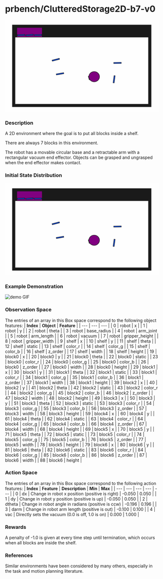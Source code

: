 # prbench/ClutteredStorage2D-b7-v0
![random action GIF](assets/random_action_gifs/ClutteredStorage2D-b7.gif)

### Description
A 2D environment where the goal is to put all blocks inside a shelf.

There are always 7 blocks in this environment.

The robot has a movable circular base and a retractable arm with a rectangular vacuum end effector. Objects can be grasped and ungrasped when the end effector makes contact.

### Initial State Distribution
![initial state GIF](assets/initial_state_gifs/ClutteredStorage2D-b7.gif)

### Example Demonstration
![demo GIF](assets/demo_gifs/ClutteredStorage2D-b7.gif)

### Observation Space
The entries of an array in this Box space correspond to the following object features:
| **Index** | **Object** | **Feature** |
| --- | --- | --- |
| 0 | robot | x |
| 1 | robot | y |
| 2 | robot | theta |
| 3 | robot | base_radius |
| 4 | robot | arm_joint |
| 5 | robot | arm_length |
| 6 | robot | vacuum |
| 7 | robot | gripper_height |
| 8 | robot | gripper_width |
| 9 | shelf | x |
| 10 | shelf | y |
| 11 | shelf | theta |
| 12 | shelf | static |
| 13 | shelf | color_r |
| 14 | shelf | color_g |
| 15 | shelf | color_b |
| 16 | shelf | z_order |
| 17 | shelf | width |
| 18 | shelf | height |
| 19 | block0 | x |
| 20 | block0 | y |
| 21 | block0 | theta |
| 22 | block0 | static |
| 23 | block0 | color_r |
| 24 | block0 | color_g |
| 25 | block0 | color_b |
| 26 | block0 | z_order |
| 27 | block0 | width |
| 28 | block0 | height |
| 29 | block1 | x |
| 30 | block1 | y |
| 31 | block1 | theta |
| 32 | block1 | static |
| 33 | block1 | color_r |
| 34 | block1 | color_g |
| 35 | block1 | color_b |
| 36 | block1 | z_order |
| 37 | block1 | width |
| 38 | block1 | height |
| 39 | block2 | x |
| 40 | block2 | y |
| 41 | block2 | theta |
| 42 | block2 | static |
| 43 | block2 | color_r |
| 44 | block2 | color_g |
| 45 | block2 | color_b |
| 46 | block2 | z_order |
| 47 | block2 | width |
| 48 | block2 | height |
| 49 | block3 | x |
| 50 | block3 | y |
| 51 | block3 | theta |
| 52 | block3 | static |
| 53 | block3 | color_r |
| 54 | block3 | color_g |
| 55 | block3 | color_b |
| 56 | block3 | z_order |
| 57 | block3 | width |
| 58 | block3 | height |
| 59 | block4 | x |
| 60 | block4 | y |
| 61 | block4 | theta |
| 62 | block4 | static |
| 63 | block4 | color_r |
| 64 | block4 | color_g |
| 65 | block4 | color_b |
| 66 | block4 | z_order |
| 67 | block4 | width |
| 68 | block4 | height |
| 69 | block5 | x |
| 70 | block5 | y |
| 71 | block5 | theta |
| 72 | block5 | static |
| 73 | block5 | color_r |
| 74 | block5 | color_g |
| 75 | block5 | color_b |
| 76 | block5 | z_order |
| 77 | block5 | width |
| 78 | block5 | height |
| 79 | block6 | x |
| 80 | block6 | y |
| 81 | block6 | theta |
| 82 | block6 | static |
| 83 | block6 | color_r |
| 84 | block6 | color_g |
| 85 | block6 | color_b |
| 86 | block6 | z_order |
| 87 | block6 | width |
| 88 | block6 | height |


### Action Space
The entries of an array in this Box space correspond to the following action features:
| **Index** | **Feature** | **Description** | **Min** | **Max** |
| --- | --- | --- | --- | --- |
| 0 | dx | Change in robot x position (positive is right) | -0.050 | 0.050 |
| 1 | dy | Change in robot y position (positive is up) | -0.050 | 0.050 |
| 2 | dtheta | Change in robot angle in radians (positive is ccw) | -0.196 | 0.196 |
| 3 | darm | Change in robot arm length (positive is out) | -0.100 | 0.100 |
| 4 | vac | Directly sets the vacuum (0.0 is off, 1.0 is on) | 0.000 | 1.000 |


### Rewards
A penalty of -1.0 is given at every time step until termination, which occurs when all blocks are inside the shelf.


### References
Similar environments have been considered by many others, especially in the task and motion planning literature.
